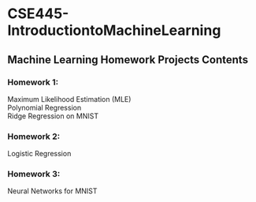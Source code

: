 # CSE445-IntroductiontoMachineLearning
## Machine Learning Homework Projects Contents

### Homework 1:  
Maximum Likelihood Estimation (MLE)  
Polynomial Regression  
Ridge Regression on MNIST  

### Homework 2:
Logistic Regression

### Homework 3:
Neural Networks for MNIST
